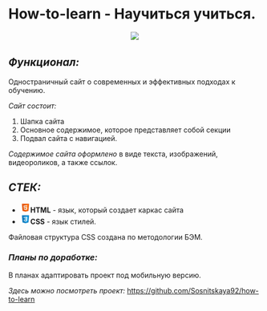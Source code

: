 # How-to-learn - Научиться учиться. 

<div align="center">
<img src="https://media.giphy.com/media/hU9Y7TGt802eckrmJw/giphy.gif" width="150">
</div>

##  ***Функционал:***
Одностраничный сайт о современных и эффективных подходах к обучению.  

*Сайт состоит:*
1. Шапка сайта
2. Основное содержимое, которое представляет собой секции
3. Подвал сайта с навигацией.  

*Содержимое сайта оформлено* в виде текста, изображений, видеороликов, а также ссылок.  

## ***СТЕК:***
* <img src="./images/html.svg" height="20">**HTML** - язык, который создает каркас сайта
* <img src="./images/css.svg" height="20">**CSS** - язык стилей.  

Файловая структура CSS создана по методологии БЭМ.   

### ***Планы по доработке:***

В планах адаптировать проект под мобильную версию.

_Здесь можно посмотреть проект:_ https://github.com/Sosnitskaya92/how-to-learn
